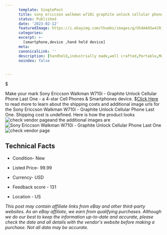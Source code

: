 ```yaml
---
      template: SinglePost
      title: sony ericcson walkman w710i graphite unlock cellular phone last one
      status: Published
      date: '2023-02-12'
      featuredImage: https://i.ebayimg.com/thumbs/images/g/U54AAOSw4J9jvJ0H/s-l225.jpg
      categories: 
      excerpt: >-
        [smartphone,device ,hand held device]
      meta:
      canonicalLink: ''
      description: [handheld,industrially made,well crafted,Portable,Mobile,Compact,Convenient,Lightweight,Maneuverable,Man-portable,Miniature,Carriable,Hand-held,Light,Holdable,Transportable,Mobile device,Pocket-sized,On-the-go,Wireless,Cordless,Compact size,Convenient size, smartphone,device ,hand held device]
      noindex: false
      
        
---
```

$

Make your mark Sony Ericcson Walkman W710i - Graphite Unlock Cellular Phone Last One - a 4-star Cell Phones & Smartphones device.
$[Click Here](https://www.ebay.com/itm/295273577201?hash=item44bfad3af1%3Ag%3AU54AAOSw4J9jvJ0H&mkevt=1&mkcid=1&mkrid=711-53200-19255-0&campid=%253CePNCampaignId%253E&customid=%253CreferenceId%253E&toolid=10049) to read more to learn about the shipping costs and additional image urls for the Sony Ericcson Walkman W710i - Graphite Unlock Cellular Phone Last One. Shipping cost is undefined. Here is how the product looks ![check vendor page](https://i.ebayimg.com/thumbs/images/g/U54AAOSw4J9jvJ0H/s-l225.jpg)and the additional images are![Sony Ericcson Walkman W710i - Graphite Unlock Cellular Phone Last One](https://i.ebayimg.com/images/g/U54AAOSw4J9jvJ0H/s-l1600.jpg)![check vendor page](https://origin-galleryplus.ebayimg.com/ws/web/295273577201_2_0_1/225x225.jpg,https://origin-galleryplus.ebayimg.com/ws/web/295273577201_3_0_1/225x225.jpg,https://origin-galleryplus.ebayimg.com/ws/web/295273577201_4_0_1/225x225.jpg,https://origin-galleryplus.ebayimg.com/ws/web/295273577201_5_0_1/225x225.jpg,https://origin-galleryplus.ebayimg.com/ws/web/295273577201_6_0_1/225x225.jpg,https://origin-galleryplus.ebayimg.com/ws/web/295273577201_7_0_1/225x225.jpg,https://origin-galleryplus.ebayimg.com/ws/web/295273577201_8_0_1/225x225.jpg,https://origin-galleryplus.ebayimg.com/ws/web/295273577201_9_0_1/225x225.jpg,https://origin-galleryplus.ebayimg.com/ws/web/295273577201_10_0_1/225x225.jpg)



 ## Technical Facts 



     
      

 - Condition- New 


      

 - Listed Price- 99.99 


      

 - Currency- USD 


      

 - Feedback score - 131 


      

 - Location - US 


      
      

 *_This post may contain affiliate links from eBay and other third-party websites. As an eBay affiliate, we earn from qualifying purchases. Although we do our best to keep the information up-to-date and accurate, please check the date and all details with the vendor's website before making a purchase. Not all data may be accurate._*






